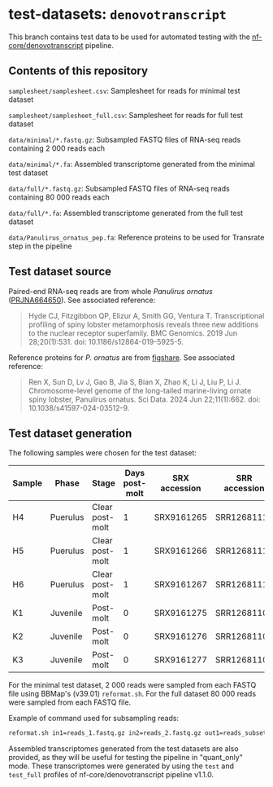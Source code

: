 # test-datasets: `denovotranscript`

This branch contains test data to be used for automated testing with the [nf-core/denovotranscript](https://github.com/nf-core/denovotranscript) pipeline.

## Contents of this repository

`samplesheet/samplesheet.csv`: Samplesheet for reads for minimal test dataset

`samplesheet/samplesheet_full.csv`: Samplesheet for reads for full test dataset

`data/minimal/*.fastq.gz`: Subsampled FASTQ files of RNA-seq reads containing 2 000 reads each

`data/minimal/*.fa`: Assembled transcriptome generated from the minimal test dataset

`data/full/*.fastq.gz`: Subsampled FASTQ files of RNA-seq reads containing 80 000 reads each

`data/full/*.fa`: Assembled transcriptome generated from the full test dataset

`data/Panulirus_ornatus_pep.fa`: Reference proteins to be used for Transrate step in the pipeline

## Test dataset source

Paired-end RNA-seq reads are from whole _Panulirus ornatus_ ([PRJNA664650](https://www.ncbi.nlm.nih.gov/bioproject/PRJNA664650)). See associated reference:

> Hyde CJ, Fitzgibbon QP, Elizur A, Smith GG, Ventura T. Transcriptional profiling of spiny lobster metamorphosis reveals three new additions to the nuclear receptor superfamily. BMC Genomics. 2019 Jun 28;20(1):531. doi: 10.1186/s12864-019-5925-5.

Reference proteins for _P. ornatus_ are from [figshare](https://figshare.com/articles/dataset/The_chromosome-level_genome_of_the_long-tailed_marine-living_ornate_spiny_lobster_i_Panulirus_ornatus_i_/24654915/1). See associated reference:

> Ren X, Sun D, Lv J, Gao B, Jia S, Bian X, Zhao K, Li J, Liu P, Li J. Chromosome-level genome of the long-tailed marine-living ornate spiny lobster, Panulirus ornatus. Sci Data. 2024 Jun 22;11(1):662. doi: 10.1038/s41597-024-03512-9.

## Test dataset generation

The following samples were chosen for the test dataset:

| Sample | Phase    | Stage           | Days post-molt | SRX accession | SRR accession |
| ------ | -------- | --------------- | -------------- | ------------- | ------------- |
| H4     | Puerulus | Clear post-molt | 1              | SRX9161265    | SRR12681119   |
| H5     | Puerulus | Clear post-molt | 1              | SRX9161266    | SRR12681118   |
| H6     | Puerulus | Clear post-molt | 1              | SRX9161267    | SRR12681117   |
| K1     | Juvenile | Post-molt       | 0              | SRX9161275    | SRR12681109   |
| K2     | Juvenile | Post-molt       | 0              | SRX9161276    | SRR12681108   |
| K3     | Juvenile | Post-molt       | 0              | SRX9161277    | SRR12681107   |

For the minimal test dataset, 2 000 reads were sampled from each FASTQ file using BBMap's (v39.01) `reformat.sh`. For the full dataset 80 000 reads were sampled from each FASTQ file.

Example of command used for subsampling reads:

```bash
reformat.sh in1=reads_1.fastq.gz in2=reads_2.fastq.gz out1=reads_subset_1.fastq.gz out2= reads_subset_2.fastq.gz sample=2000
```

Assembled transcriptomes generated from the test datasets are also provided, as
they will be useful for testing the pipeline in "quant_only" mode. These
transcriptomes were generated by using the `test` and `test_full` profiles of nf-core/denovotranscript pipeline v1.1.0.
